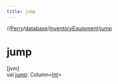 ```yaml
---
title: jump
---
```

//[Perry](../../../index.html)/[database](../index.html)/[InventoryEquipment](index.html)/[jump](jump.html)



# jump



[jvm]\
val [jump](jump.html): Column&lt;[Int](https://kotlinlang.org/api/latest/jvm/stdlib/kotlin/-int/index.html)&gt;




